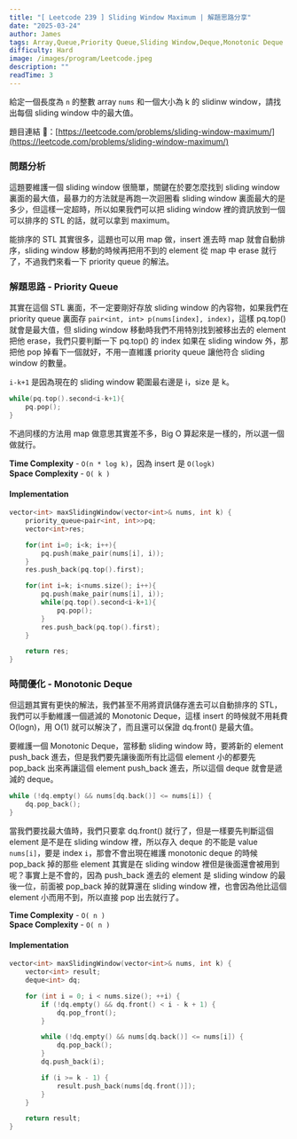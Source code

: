 ```yaml
---
title: "[ Leetcode 239 ] Sliding Window Maximum | 解題思路分享"
date: "2025-03-24"
author: James
tags: Array,Queue,Priority Queue,Sliding Window,Deque,Monotonic Deque
difficulty: Hard
image: /images/program/Leetcode.jpeg
description: ""
readTime: 3
---
```


給定一個長度為 `n` 的整數 array `nums` 和一個大小為 k 的 slidinw window，請找出每個 sliding window 中的最大值。

題目連結 🔗：[https://leetcode.com/problems/sliding-window-maximum/](https://leetcode.com/problems/sliding-window-maximum/)

### **問題分析**

這題要維護一個 sliding window 很簡單，關鍵在於要怎麼找到 sliding window 裏面的最大值，最暴力的方法就是再跑一次迴圈看 sliding window 裏面最大的是多少，但這樣一定超時，所以如果我們可以把 sliding window 裡的資訊放到一個可以排序的 STL 的話，就可以拿到 maximum。

能排序的 STL 其實很多，這題也可以用 map 做，insert 進去時 map 就會自動排序，sliding window 移動的時候再把用不到的 element 從 map 中 erase 就行了，不過我們來看一下 priority queue 的解法。

### **解題思路 - Priority Queue**

其實在這個 STL 裏面，不一定要剛好存放 sliding window 的內容物，如果我們在 priority queue 裏面存 `pair<int, int> p(nums[index], index)`，這樣 pq.top() 就會是最大值，但 sliding window 移動時我們不用特別找到被移出去的 element 把他 erase，我們只要判斷一下 pq.top() 的 index 如果在 sliding window 外，那把他 pop 掉看下一個就好，不用一直維護 priority queue 讓他符合 sliding window 的數量。

`i-k+1` 是因為現在的 sliding window 範圍最右邊是 i，size 是 k。

```cpp
while(pq.top().second<i-k+1){ 
    pq.pop();
}
```

不過同樣的方法用 map 做意思其實差不多，Big O 算起來是一樣的，所以選一個做就行。

**Time Complexity** - `O(n * log k)`，因為 insert 是 `O(logk)`<br>
**Space Complexity** - `O( k )`

#### **Implementation**

```cpp
vector<int> maxSlidingWindow(vector<int>& nums, int k) {
    priority_queue<pair<int, int>>pq;
    vector<int>res;

    for(int i=0; i<k; i++){
        pq.push(make_pair(nums[i], i));
    }
    res.push_back(pq.top().first);

    for(int i=k; i<nums.size(); i++){
        pq.push(make_pair(nums[i], i));
        while(pq.top().second<i-k+1){
            pq.pop();
        }
        res.push_back(pq.top().first);
    }

    return res;
}
```

### **時間優化 - Monotonic Deque**

但這題其實有更快的解法，我們甚至不用將資訊儲存進去可以自動排序的 STL，我們可以手動維護一個遞減的 Monotonic Deque，這樣 insert 的時候就不用耗費 O(logn)，用 O(1) 就可以解決了，而且還可以保證 dq.front() 是最大值。

要維護一個 Monotonic Deque，當移動 sliding window 時，要將新的 element push_back 進去，但是我們要先讓後面所有比這個 element 小的都要先 pop_back 出來再讓這個 element push_back 進去，所以這個 deque 就會是遞減的 deque。

```cpp
while (!dq.empty() && nums[dq.back()] <= nums[i]) {
    dq.pop_back();
}
```

當我們要找最大值時，我們只要拿 dq.front() 就行了，但是一樣要先判斷這個 element 是不是在 sliding window 裡，所以存入 deque 的不能是 value `nums[i]`，要是 index `i`，那會不會出現在維護 monotonic deque 的時候 pop_back 掉的那些 element 其實是在 sliding window 裡但是後面還會被用到呢？事實上是不會的，因為 push_back 進去的 element 是 sliding window 的最後一位，前面被 pop_back 掉的就算還在 sliding window 裡，也會因為他比這個 element 小而用不到，所以直接 pop 出去就行了。

**Time Complexity** - `O( n )`<br>
**Space Complexity** - `O( n )`

#### **Implementation**

```cpp
vector<int> maxSlidingWindow(vector<int>& nums, int k) {
    vector<int> result;
    deque<int> dq;

    for (int i = 0; i < nums.size(); ++i) {
        if (!dq.empty() && dq.front() < i - k + 1) {
            dq.pop_front();
        }

        while (!dq.empty() && nums[dq.back()] <= nums[i]) {
            dq.pop_back();
        }
        dq.push_back(i);

        if (i >= k - 1) {
            result.push_back(nums[dq.front()]);
        }
    }

    return result;
}
```